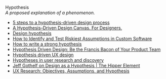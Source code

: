Hypothesis  
_A proposed explanation of a phenomenon._

*   [5 steps to a hypothesis-driven design process](https://www.invisionapp.com/inside-design/hypothesis-driven-design-process/)
*   [A Hypothesis–Driven Design Canvas. For Designers.](https://uxdesign.cc/a-hypothesis-driven-design-canvas-for-designers-6ffd4fdd55ab)  
*   [Design hypothesis](https://methods.18f.gov/decide/design-hypothesis/)  
*   [How to Identify and Test Riskiest Assumptions in Custom Software](https://www.farreachinc.com/blog/riskiest-assumptions-custom-software)
*   [How to write a strong hypothesis](https://about.gitlab.com/handbook/engineering/ux/ux-research-training/write-strong-hypothesis/)
*   [Hypothesis Driven Design: Be the Francis Bacon of Your Product Team](https://medium.com/whistle-product-engineering-blog/hypothesis-driven-design-be-the-francis-bacon-of-your-product-team-1aef48b8daea)  
*   [Hypothesis driven UX design](https://medium.theuxblog.com/hypotheses-driven-ux-design-c75fbf3ce7cc)
*   [Hypotheses in user research and discovery](https://medium.com/leading-service-design/hypotheses-in-user-research-and-discovery-82b17577c7d)
*   [Jeff Gothelf on Design as a Hypothesis | The Hipper Element](http://thehipperelement.com/post/60361702934/jeff-gothelf-on-design-as-a-hypothesis)  
*   [UX Research: Objectives, Assumptions, and Hypothesis](https://rickdzekman.com/thoughts/ux-research-objectives-assumption-and-hypothesis/)  
